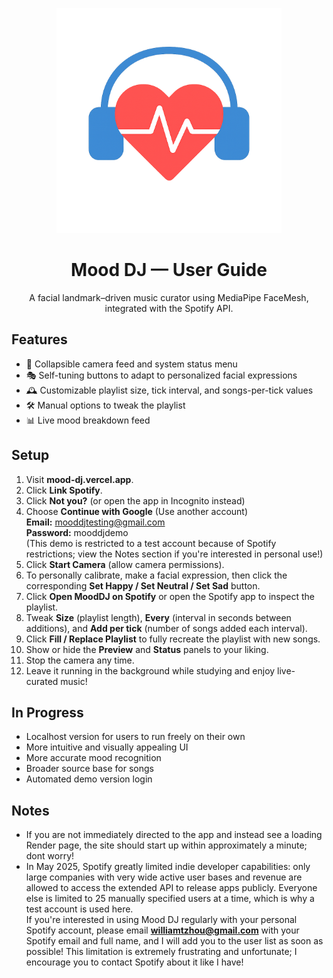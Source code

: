 <p align="center">
  <img src="Frontend/public/MoodDJ_Banner.png" alt="Mood DJ banner" width="360">
</p>

<div align="center">

# **Mood DJ — User Guide**

A facial landmark–driven music curator using MediaPipe FaceMesh, integrated with the Spotify API.

</div>

## **Features**
- 📸 Collapsible camera feed and system status menu
- 🎭 Self-tuning buttons to adapt to personalized facial expressions
- 🕰️ Customizable playlist size, tick interval, and songs-per-tick values
- 🛠️ Manual options to tweak the playlist
- 📊 Live mood breakdown feed

## **Setup**
1. Visit **mood-dj.vercel.app**.
2. Click **Link Spotify**.
3. Click **Not you?** (or open the app in Incognito instead)
4. Choose **Continue with Google** (Use another account)  
   **Email:** mooddjtesting@gmail.com  
   **Password:** mooddjdemo  
   (This demo is restricted to a test account because of Spotify restrictions; view the Notes section if you're interested in personal use!)
5. Click **Start Camera** (allow camera permissions).
6. To personally calibrate, make a facial expression, then click the corresponding **Set Happy / Set Neutral / Set Sad** button.
7. Click **Open MoodDJ on Spotify** or open the Spotify app to inspect the playlist.
8. Tweak **Size** (playlist length), **Every** (interval in seconds between additions), and **Add per tick** (number of songs added each interval).
9. Click **Fill / Replace Playlist** to fully recreate the playlist with new songs.
10. Show or hide the **Preview** and **Status** panels to your liking.
11. Stop the camera any time.
12. Leave it running in the background while studying and enjoy live-curated music!

## **In Progress**
- Localhost version for users to run freely on their own
- More intuitive and visually appealing UI
- More accurate mood recognition
- Broader source base for songs
- Automated demo version login

## **Notes**
- If you are not immediately directed to the app and instead see a loading Render page, the site should start up within approximately a minute; dont worry!
- In May 2025, Spotify greatly limited indie developer capabilities: only large companies with very wide active user bases and revenue are allowed to access the extended API to release apps publicly. Everyone else is limited to 25 manually specified users at a time, which is why a test account is used here.  
  If you're interested in using Mood DJ regularly with your personal Spotify account, please email **williamtzhou@gmail.com** with your Spotify email and full name, and I will add you to the user list as soon as possible! This limitation is extremely frustrating and unfortunate; I encourage you to contact Spotify about it like I have!

